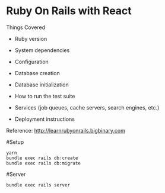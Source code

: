# Ruby On Rails with React

Things Covered

- Ruby version

- System dependencies

- Configuration

- Database creation

- Database initialization

- How to run the test suite

- Services (job queues, cache servers, search engines, etc.)

- Deployment instructions

Reference: http://learnrubyonrails.bigbinary.com

#Setup

`yarn` <br/>
`bundle exec rails db:create`<br/>
`bundle exec rails db:migrate`<br/>

#Server

`bundle exec rails server`
